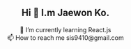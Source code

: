 ## <div align=center> Hi 👋 I.m Jaewon Ko.</div>

<div align=center>  🌱 I’m currently learning React.js </div>
<div align=center>  📫 How to reach me sis9410@gmail.com </div>

